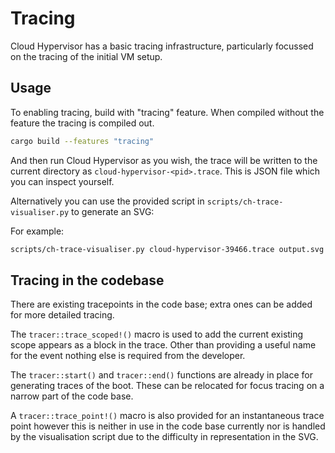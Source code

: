 # Tracing

Cloud Hypervisor has a basic tracing infrastructure, particularly focussed on
the tracing of the initial VM setup.

## Usage

To enabling tracing, build with "tracing" feature. When compiled without the
feature the tracing is compiled out.

```bash
cargo build --features "tracing"
```

And then run Cloud Hypervisor as you wish, the trace will be written to the current directory as `cloud-hypervisor-<pid>.trace`. This is JSON file which you can inspect yourself.

Alternatively you can use the provided script in
`scripts/ch-trace-visualiser.py` to generate an SVG:

For example: 

```bash
scripts/ch-trace-visualiser.py cloud-hypervisor-39466.trace output.svg
```

## Tracing in the codebase

There are existing tracepoints in the code base; extra ones can be added for
more detailed tracing.

The `tracer::trace_scoped!()` macro is used to add the current existing scope
appears as a block in the trace. Other than providing a useful name for the
event nothing else is required from the developer.

The `tracer::start()` and `tracer::end()` functions are already in place for
generating traces of the boot. These can be relocated for focus tracing on a
narrow part of the code base.

A `tracer::trace_point!()` macro is also provided for an instantaneous trace
point however this is neither in use in the code base currently nor is handled by
the visualisation script due to the difficulty in representation in the SVG.

